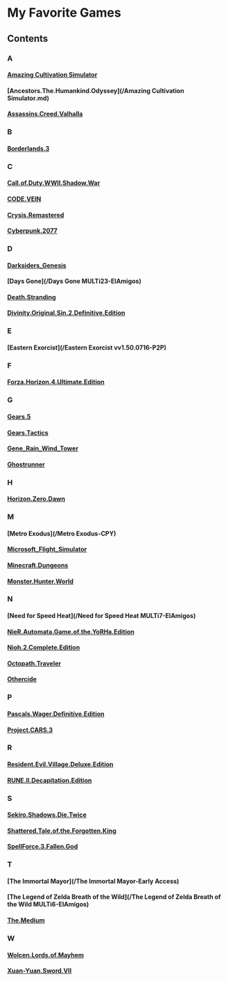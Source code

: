 # My Favorite Games

## Contents

### A

#### [Amazing Cultivation Simulator](https://store.steampowered.com/app/955900/Amazing_Cultivation_Simulator/?l=english&curator_clanid=29227165)

#### [Ancestors.The.Humankind.Odyssey](/Amazing Cultivation Simulator.md)

#### [Assassins.Creed.Valhalla](/Assassins.Creed.Valhalla.MULTi14-ElAmigos)

### B

#### [Borderlands.3](/Borderlands.3-CODEX)

### C

#### [Call.of.Duty.WWII.Shadow.War](/Call.of.Duty.WWII.Shadow.War-CODEX)

#### [CODE.VEIN](/CODE.VEIN-CODEX)

#### [Crysis.Remastered](/Crysis.Remastered-CPY)

#### [Cyberpunk.2077](/Cyberpunk.2077.v1.2-CODEX)

### D

#### [Darksiders_Genesis](/Darksiders_Genesis-HOODLUM)

#### [Days Gone](/Days Gone MULTi23-ElAmigos)

#### [Death.Stranding](/Death.Stranding-CPY)

#### [Divinity.Original.Sin.2.Definitive.Edition](/divinity.original.sin.2.definitive.edition)

### E

#### [Eastern Exorcist](/Eastern Exorcist vv1.50.0716-P2P)

### F

#### [Forza.Horizon.4.Ultimate.Edition](/Forza.Horizon.4.Ultimate.Edition.MULTi16-ElAmigos)

### G

#### [Gears.5](/Gears.5-CODEX)

#### [Gears.Tactics](/Gears.Tactics-CODEX)

#### [Gene_Rain_Wind_Tower](/Gene_Rain_Wind_Tower-HOODLUM)

#### [Ghostrunner](/Ghostrunner-CODEX)

### H

#### [Horizon.Zero.Dawn](/Horizon.Zero.Dawn-CODEX)

### M

#### [Metro Exodus](/Metro Exodus-CPY)

#### [Microsoft_Flight_Simulator](/Microsoft_Flight_Simulator-HOODLUM)

#### [Minecraft.Dungeons](/Minecraft.Dungeons-CODEX)

#### [Monster.Hunter.World](/Monster.Hunter.World.v15.11.01-CODEX)

### N

#### [Need for Speed Heat](/Need for Speed Heat MULTi7-ElAmigos)

#### [NieR.Automata.Game.of.the.YoRHa.Edition](/NieR.Automata.Game.of.the.YoRHa.Edition-CODEX)

#### [Nioh.2.Complete.Edition](/Nioh.2.Complete.Edition-CODEX)

#### [Octopath.Traveler](/Octopath.Traveler-CPY)

#### [Othercide](/Othercide-HOODLUM)

### P

#### [Pascals.Wager.Definitive.Edition](/Pascals.Wager.Definitive.Edition-CODEX)

#### [Project.CARS.3](/Project.CARS.3-CODEX)

### R

#### [Resident.Evil.Village.Deluxe.Edition](/Resident.Evil.Village.Deluxe.Edition.MULTi15-ElAmigos)

#### [RUNE.II.Decapitation.Edition](/RUNE.II.Decapitation.Edition-CODEX)

### S

#### [Sekiro.Shadows.Die.Twice](/Sekiro.Shadows.Die.Twice-CODEX)

#### [Shattered.Tale.of.the.Forgotten.King](/Shattered.Tale.of.the.Forgotten.King-CODEX)

#### [SpellForce.3.Fallen.God](/SpellForce.3.Fallen.God-CODEX)

### T

#### [The Immortal Mayor](/The Immortal Mayor-Early Access)

#### [The Legend of Zelda Breath of the Wild](/The Legend of Zelda Breath of the Wild MULTi6-ElAmigos)

#### [The.Medium](/The.Medium-CODEX)

### W

#### [Wolcen.Lords.of.Mayhem](/Wolcen.Lords.of.Mayhem-CODEX)

#### [Xuan-Yuan.Sword.VII](/Xuan-Yuan.Sword.VII-CODEX)


